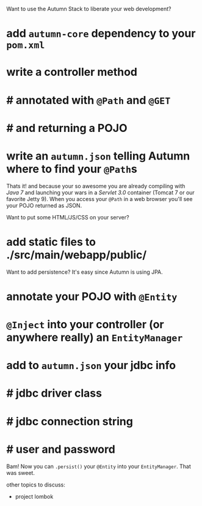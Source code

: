 Want to use the Autumn Stack to liberate your web development?

# add `autumn-core` dependency to your `pom.xml`
# write a controller method
# # annotated with `@Path` and `@GET`
# # and returning a POJO
# write an `autumn.json` telling Autumn where to find your `@Path`s

Thats it! and because your so awesome you are already compiling with *Java 7*
and launching your wars in a *Servlet 3.0* container (Tomcat 7 or our favorite Jetty 9).
When you access your `@Path` in a web browser you'll see your POJO returned as JSON.

Want to put some HTML/JS/CSS on your server? 

# add static files to ./src/main/webapp/public/ 

Want to add persistence? It's easy since Autumn is using JPA.

# annotate your POJO with `@Entity`
# `@Inject` into your controller (or anywhere really) an `EntityManager`
# add to `autumn.json` your jdbc info
# # jdbc driver class
# # jdbc connection string
# # user and password

Bam! Now you can `.persist()` your `@Entity` into your `EntityManager`. That was sweet.

other topics to discuss:
* project lombok